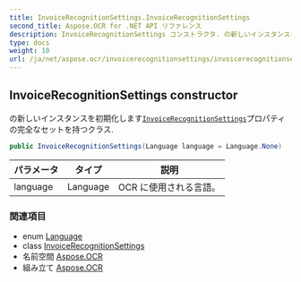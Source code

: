 ```yaml
---
title: InvoiceRecognitionSettings.InvoiceRecognitionSettings
second_title: Aspose.OCR for .NET API リファレンス
description: InvoiceRecognitionSettings コンストラクタ. の新しいインスタンスを初期化しますInvoiceRecognitionSettingsプロパティの完全なセットを持つクラス.
type: docs
weight: 10
url: /ja/net/aspose.ocr/invoicerecognitionsettings/invoicerecognitionsettings/
---
```

## InvoiceRecognitionSettings constructor

の新しいインスタンスを初期化します[`InvoiceRecognitionSettings`](../)プロパティの完全なセットを持つクラス.

```csharp
public InvoiceRecognitionSettings(Language language = Language.None)
```

| パラメータ | タイプ | 説明 |
| --- | --- | --- |
| language | Language | OCR に使用される言語。 |

### 関連項目

* enum [Language](../../language/)
* class [InvoiceRecognitionSettings](../)
* 名前空間 [Aspose.OCR](../../invoicerecognitionsettings/)
* 組み立て [Aspose.OCR](../../../)



